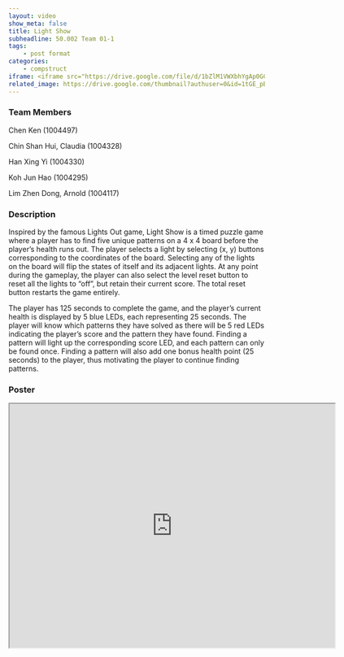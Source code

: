 ```yaml
---
layout: video
show_meta: false
title: Light Show
subheadline: 50.002 Team 01-1
tags:
    - post format
categories:
    - compstruct
iframe: <iframe src="https://drive.google.com/file/d/1bZlM1VWXbhYgAp0GCzmM2rSuABeBbWjW/preview" width="640" height="480"></iframe>
related_image: https://drive.google.com/thumbnail?authuser=0&id=1tGE_pB1u7rSf7KXnhqbutmq4Lpnv2un8&sz=w300-h300-p-k-nu-iv1
---
```


### Team Members

Chen Ken (1004497)

Chin Shan Hui, Claudia (1004328)

Han Xing Yi (1004330)

Koh Jun Hao (1004295)

Lim Zhen Dong, Arnold (1004117)  

### Description

Inspired by the famous Lights Out game, Light Show is a timed puzzle game where a player has to find five unique patterns on a 4 x 4 board before the player’s health runs out. The player selects a light by selecting (x, y) buttons corresponding to the coordinates of the board. Selecting any of the lights on the board will flip the states of itself and its adjacent lights. At any point during the gameplay, the player can also select the level reset button to reset all the lights to “off”, but retain their current score. The total reset button restarts the game entirely.

The player has 125 seconds to complete the game, and the player’s current health is displayed by 5 blue LEDs, each representing 25 seconds. The player will know which patterns they have solved as there will be 5 red LEDs indicating the player’s score and the pattern they have found. Finding a pattern will light up the corresponding score LED, and each pattern can only be found once. Finding a pattern will also add one bonus health point (25 seconds) to the player, thus motivating the player to continue finding patterns.

### Poster

<iframe src="https://drive.google.com/file/d/1tGE_pB1u7rSf7KXnhqbutmq4Lpnv2un8/preview" width="640" height="480"></iframe>
